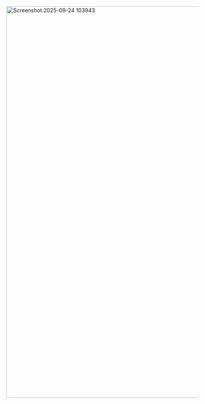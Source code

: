 <img width="1919" height="1027" alt="Screenshot 2025-09-24 103943" src="https://github.com/user-attachments/assets/dea378ff-9c37-4161-be7e-7134be95fa45" />
